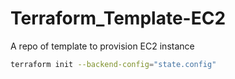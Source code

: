 # Terraform_Template-EC2

A repo of template to provision EC2 instance


```sh
terraform init --backend-config="state.config"
```